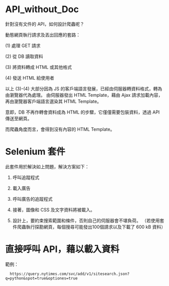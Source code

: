 # API_without_Doc
針對沒有文件的 API，如何設計爬蟲呢？

動態網頁執行請求及丟出回應的套路：

(1) 處理 GET 請求

(2) 從 DB 讀取資料

(3) 將資料轉成 HTML 或其他格式

(4) 發送 HTML 給使用者

以上 (3)-(4) 大部分因為 JS 的客戶端語言發展，已經由伺服器轉資料格式，轉為由瀏覽器代為處理。
由伺服器發出 HTML Template，藉由 Ajax 請求加載內容，再由瀏覽器客戶端語言選染其 HTML Template。

意即，DB 不再作轉會資料成為 HTML 的步驟，它僅僅需要包裝資料，透過 API 傳送至網頁。

而爬蟲角度而言，會得到沒有內容的 HTML Template。

# Selenium 套件

此套件用於解決如上問題，解決方案如下：

1. 呼叫追蹤程式

2. 載入廣告

3. 呼叫廣告的追蹤程式

4. 接著，圖像和 CSS 及文字資料將被載入。

5. 設計上，要約束搜索範圍和條件，否則自己的伺服器會不堪負荷。
（若使用套件爬蟲執行探勘網頁，每個搜尋可能發出100個請求以及下載了 600 kB 資料）

# 直接呼叫 API，藉以載入資料

範例：

      https://query.nytimes.com/svc/add/v1/sitesearch.json?q=python&spot=true&optiones=true






